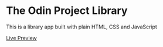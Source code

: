 # The Odin Project Library

This is a library app built with plain HTML, CSS and JavaScript

[Live Preview](https://emmanueletm.github.io/top_library/)
